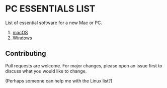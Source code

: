 # PC ESSENTIALS LIST

List of essential software for a new Mac or PC.

1. [macOS](https://github.com/maxchui/PC-Essentials-List/blob/main/macos.md)
2. [Windows](https://github.com/maxchui/PC-Essentials-List/blob/main/windows.md)

## Contributing

Pull requests are welcome. For major changes, please open an issue first
to discuss what you would like to change.

(Perhaps someone can help me with the Linux list?)
